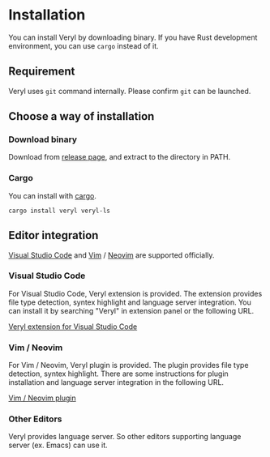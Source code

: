 # Installation

You can install Veryl by downloading binary.
If you have Rust development environment, you can use `cargo` instead of it.

## Requirement

Veryl uses `git` command internally. Please confirm `git` can be launched.

## Choose a way of installation

### Download binary

Download from [release page](https://github.com/dalance/veryl/releases/latest), and extract to the directory in PATH.

### Cargo

You can install with [cargo](https://crates.io/crates/veryl).

```
cargo install veryl veryl-ls
```

## Editor integration

[Visual Studio Code](https://azure.microsoft.com/ja-jp/products/visual-studio-code) and [Vim](https://github.com/vim/vim) / [Neovim](https://neovim.io) are supported officially.

### Visual Studio Code

For Visual Studio Code, Veryl extension is provided.
The extension provides file type detection, syntex highlight and language server integration.
You can install it by searching "Veryl" in extension panel or the following URL.

[Veryl extension for Visual Studio Code](https://marketplace.visualstudio.com/items?itemName=dalance.vscode-veryl)

### Vim / Neovim

For Vim / Neovim, Veryl plugin is provided.
The plugin provides file type detection, syntex highlight.
There are some instructions for plugin installation and language server integration in the following URL.

[Vim / Neovim plugin](https://github.com/dalance/veryl.vim)

### Other Editors

Veryl provides language server. So other editors supporting language server (ex. Emacs) can use it.
